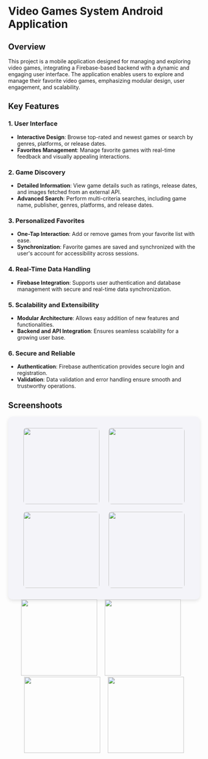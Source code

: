 # Video Games System Android Application 

## **Overview**
This project is a mobile application designed for managing and exploring video games, integrating a Firebase-based backend with a dynamic and engaging user interface. The application enables users to explore and manage their favorite video games, emphasizing modular design, user engagement, and scalability.

## Key Features

### 1. User Interface
- **Interactive Design**: Browse top-rated and newest games or search by genres, platforms, or release dates.
- **Favorites Management**: Manage favorite games with real-time feedback and visually appealing interactions.

### 2. Game Discovery
- **Detailed Information**: View game details such as ratings, release dates, and images fetched from an external API.
- **Advanced Search**: Perform multi-criteria searches, including game name, publisher, genres, platforms, and release dates.

### 3. Personalized Favorites
- **One-Tap Interaction**: Add or remove games from your favorite list with ease.
- **Synchronization**: Favorite games are saved and synchronized with the user's account for accessibility across sessions.

### 4. Real-Time Data Handling
- **Firebase Integration**: Supports user authentication and database management with secure and real-time data synchronization.

### 5. Scalability and Extensibility
- **Modular Architecture**: Allows easy addition of new features and functionalities.
- **Backend and API Integration**: Ensures seamless scalability for a growing user base.

### 6. Secure and Reliable
- **Authentication**: Firebase authentication provides secure login and registration.
- **Validation**: Data validation and error handling ensure smooth and trustworthy operations.

## **Screenshoots**

<div align="center" style="background-color:#f4f4f9; padding:20px; border-radius:12px; box-shadow:0 4px 10px rgba(0, 0, 0, 0.1);">
   <img src="https://github.com/user-attachments/assets/416f5759-5a2a-48cb-8aa7-97951091c070" width="200" style="margin: 10px; border-radius: 8px;" />
   <img src="https://github.com/user-attachments/assets/8320152d-c1ef-4019-8df9-c763e5c6a64d" width="200" style="margin: 10px; border-radius: 8px;" />
   <img src="https://github.com/user-attachments/assets/03653510-10ed-4ff8-9472-829bae0c916a" width="200" style="margin: 10px; border-radius: 8px;" />
   <img src="https://github.com/user-attachments/assets/cc0038b8-f1ee-4331-9592-37034f8f46bb" width="200" style="margin: 10px; border-radius: 8px;" />
</div>



<div align="center">
   <img src="https://github.com/user-attachments/assets/416f5759-5a2a-48cb-8aa7-97951091c070" width="200" />
     &nbsp;&nbsp;&nbsp;
   <img src="https://github.com/user-attachments/assets/8320152d-c1ef-4019-8df9-c763e5c6a64d" width="200" />
     &nbsp;&nbsp;&nbsp;
   <img src="https://github.com/user-attachments/assets/03653510-10ed-4ff8-9472-829bae0c916a"width="200" />
     &nbsp;&nbsp;&nbsp;
  <img src="https://github.com/user-attachments/assets/cc0038b8-f1ee-4331-9592-37034f8f46bb" width="200" />
